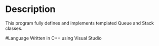 # Description
This program fully defines and implements templated Queue and Stack classes.

#Language
Written in C++ using Visual Studio
